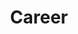 ---
title: Career
summary: Tales from my professional experience—mixed with the occasional career advice.
images:
- https://res.cloudinary.com/ypertex/image/upload/c_fill,dpr_auto,f_auto,g_auto,h_630,q_auto,w_1200/b6b317ea-855a-4670-80ca-b648a024e658
---
